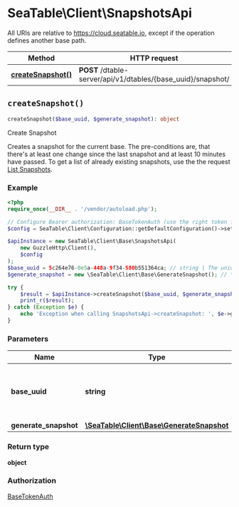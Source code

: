 # SeaTable\Client\SnapshotsApi

All URIs are relative to https://cloud.seatable.io, except if the operation defines another base path.

| Method | HTTP request | Description |
| ------------- | ------------- | ------------- |
| [**createSnapshot()**](SnapshotsApi.md#createSnapshot) | **POST** /dtable-server/api/v1/dtables/{base_uuid}/snapshot/ | Create Snapshot |


## `createSnapshot()`

```php
createSnapshot($base_uuid, $generate_snapshot): object
```

Create Snapshot

Creates a snapshot for the current base. The pre-conditions are, that there's at least one change since the last snapshot and at least 10 minutes have passed.  To get a list of already existing snapshots, use the the request [List Snapshots](/reference/list-snapshots).

### Example

```php
<?php
require_once(__DIR__ . '/vendor/autoload.php');

// Configure Bearer authorization: BaseTokenAuth (use the right token for your request)
$config = SeaTable\Client\Configuration::getDefaultConfiguration()->setAccessToken('YOUR_TOKEN');

$apiInstance = new SeaTable\Client\Base\SnapshotsApi(
    new GuzzleHttp\Client(),
    $config
);
$base_uuid = 5c264e76-0e5a-448a-9f34-580b551364ca; // string | The unique identifier of a base. Sometimes also called dtable_uuid.
$generate_snapshot = new \SeaTable\Client\Base\GenerateSnapshot(); // \SeaTable\Client\Base\GenerateSnapshot

try {
    $result = $apiInstance->createSnapshot($base_uuid, $generate_snapshot);
    print_r($result);
} catch (Exception $e) {
    echo 'Exception when calling SnapshotsApi->createSnapshot: ', $e->getMessage(), PHP_EOL;
}
```

### Parameters

| Name | Type | Description  | Notes |
| ------------- | ------------- | ------------- | ------------- |
| **base_uuid** | **string**| The unique identifier of a base. Sometimes also called dtable_uuid. | |
| **generate_snapshot** | [**\SeaTable\Client\Base\GenerateSnapshot**](../Model/GenerateSnapshot.md)|  | [optional] |

### Return type

**object**

### Authorization

[BaseTokenAuth](../../README.md#BaseTokenAuth)


